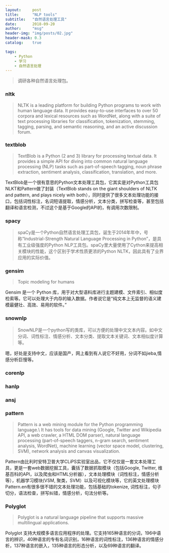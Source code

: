```yaml
---
layout:     post
title:      "NLP tools"
subtitle:   "自然语言处理工具"
date:       2018-09-20
author:     "msg"
header-img: "img/posts/02.jpg"
header-mask: 0.3
catalog:    true

tags:
    - Python
    - 学习
    - 自然语言处理
---
```


> 调研各种自然语言处理包。

### nltk

> NLTK is a leading platform for building Python programs to work with human language data. It provides easy-to-use interfaces to over 50 corpora and lexical resources such as WordNet, along with a suite of text processing libraries for classification, tokenization, stemming, tagging, parsing, and semantic reasoning, and an active discussion forum.

### textblob

> TextBlob is a Python (2 and 3) library for processing textual data. It provides a simple API for diving into common natural language processing (NLP) tasks such as part-of-speech tagging, noun phrase extraction, sentiment analysis, classification, translation, and more.

TextBlob是一个很有意思的Python文本处理工具包，它其实是对Python工具包NLKT和Pattern做了封装（TextBlob stands on the giant shoulders of NLTK and pattern, and plays nicely with both），同时提供了很多文本处理功能的接口，包括词性标注，名词短语提取，情感分析，文本分类，拼写检查等，甚至包括翻译和语言检测，不过这个是基于Google的API的，有调用次数限制。
### spacy

> spaCy是一个Python自然语言处理工具包，诞生于2014年年中，号称“Industrial-Strength Natural Language Processing in Python”，是具有工业级强度的Python NLP工具包。spaCy里大量使用了Cython来提高相关模块的性能，这个区别于学术性质更浓的Python NLTK，因此具有了业界应用的实际价值。


### gensim

> Topic modeling for humans

Gensim 是一个 Python 库，用于对大型语料库进行主题建模、文件索引、相似度检索等。它可以处理大于内存的输入数据。作者说它是“纯文本上无监督的语义建模最健壮、高效、易用的软件。”

### snownlp

> SnowNLP是一个python写的类库，可以方便的处理中文文本内容。如中文分词、词性标注、情感分析、文本分类、提取文本关键词、文本相似度计算等。

嗯，好处是支持中文，应该是国产，网上看到有人说它不好用，分词不如jieba,情感分析巨慢等。

### corenlp


### hanlp

### ansj

### pattern

> Pattern is a web mining module for the Python programming language.\\
> It has tools for data mining (Google, Twitter and Wikipedia API, a web crawler, a HTML DOM parser), natural language processing (part-of-speech taggers, n-gram search, sentiment analysis, WordNet), machine learning (vector space model, clustering, SVM), network analysis and canvas visualization.

Pattern由比利时安特卫普大学CLiPS实验室出品，它不仅仅是一套文本处理工具，更是一套web数据挖掘工具，囊括了数据抓取模块（包括Google, Twitter, 维基百科的API，以及爬虫和HTML分析器），文本处理模块（词性标注，情感分析等），机器学习模块(VSM, 聚类，SVM）以及可视化模块等，它的英文处理模块Pattern.en有很多很不错的文本处理功能，包括基础的tokenize, 词性标注，句子切分，语法检查，拼写纠错，情感分析，句法分析等。

### Polyglot
> Polyglot is a natural language pipeline that supports massive multilingual applications.

Polyglot 支持大规模多语言应用程序的处理。它支持165种语言的分词，196中语言的辨识，40种语言的专有名词识别，16种语言的词性标注，136种语言的情感分析，137种语言的嵌入，135种语言的形态分析，以及69种语言的翻译。

